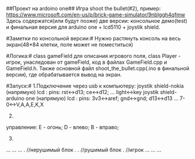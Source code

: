 ##Проект на ardoino one##
Игра  shoot the bullet(#2), пример:	https://www.microsoft.com/en-us/p/brick-game-simulator/9nblggh4qfmw
Здесь содержатся(или будут позже) две версии: консольное демо(test)
и финальная версия для arduino one  + lcd5110 + joystik shield.

#Заметки по консольной версии:#
Нужно растянуть консоль на весь экран(48*84 клетки, поле может не поместиться)

#Логика:#
class gameField для описания игрового поля, class Player - игрок, унаследован от gameField,
код в файлах GameField.cpp и GameField.h.
Также основной файл shoot_the_bullet.cpp(.ino в финальной версии), где обрабатывается вывод на экран.

#Запуск:#
1.Подключение через usb к компьютеру: 
  joystik shield-nokia (напрямую) lcd : pins: 
    rst<->d13;
    ce<->d12;
    ...
    light<->key
  joystik shield-arduino one (напрямую) lcd : pins: 
    3v3<->aref;
    gnd<->gnd;
    d13<->d13
    ...
    7-0<->V,A,A,E,K,X
 
 2.
 управление:
 E - огонь;
 D - влево;
 B - вправо;
 
 3. 
 
 ...                             ...                       ... 
  .    //нерушимый блок          . .  //рушимый блок        .     //игрок
 ...                             ...                       ...
